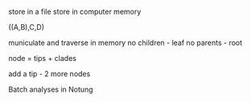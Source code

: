 store in a file
store in computer memory

((A,B),C,D)

municulate and traverse in memory 
no children - leaf
no parents - root

node = tips + clades

add a tip - 2 more nodes

Batch analyses in Notung


<!--stackedit_data:
eyJoaXN0b3J5IjpbLTE4MDM2MjUzMTEsMzQ1NzM2MDY1LC0xMz
QyMzIyNDE3LC0xMjIwNTUxMzU3XX0=
-->